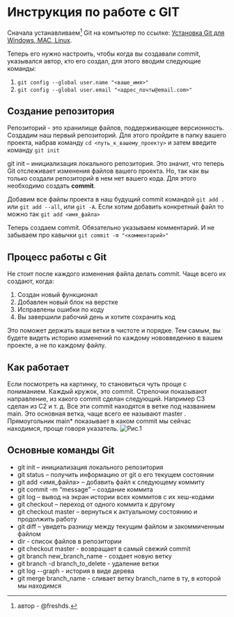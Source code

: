 # Инструкция по работе с GIT 
Сначала устанавливаем[^1] Git на компьютер по ссылке: [Установка Git для Windows, MAC, Linux](https://git-scm.com/downloads).


[^1]: автор - @freshds.

Теперь его нужно настроить, чтобы когда вы создавали commit, указывался автор, кто его создал, для этого вводим следующие команды:
1. `git config --global user.name "<ваше_имя>"`
2. `git config --global user.email "<адрес_почты@email.com>"`

## Создание репозитория

Репозиторий - это хранилище файлов, поддерживающее версионность. Создадим наш первый репозиторий. Для этого пройдите в папку вашего проекта, набрав команду
`cd <путь_к_вашему_проекту>`
и затем введите команду `git init`

git init – инициализация локального репозитория. Это значит, что теперь Git отслеживает изменения файлов вашего проекта. Но, так как вы только создали репозиторий в нем нет вашего кода. Для этого необходимо создать **commit**.

Добавим все файлы проекта в наш будущий commit командой `git add .` или `git add --all`, или `git -A`.  Если хотим добавить конкретный файл то можно так
`git add <имя_файла>`

Теперь создаем commit. Обязательно указываем комментарий.
И не забываем про кавычки
`git commit -m "<комментарий>"`

## Процесс работы с Git
Не стоит после каждого изменения файла делать commit. Чаще всего их создают, когда:
1. Создан новый функционал
2. Добавлен новый блок на верстке
3. Исправлены ошибки по коду
4. Вы завершили рабочий день и хотите сохранить код

Это поможет держать ваши ветки в чистоте и порядке. Тем самым, вы будете видеть историю изменений по каждому нововведению в вашем проекте, а не по каждому файлу.

## Как работает
Если посмотреть на картинку, то становиться чуть проще с пониманием. Каждый кружок, это commit. Стрелочки показывают направление, из какого commit сделан следующий. Например C3 сделан из С2 и т. д. Все эти commit находятся в ветке под названием main. Это основная ветка, чаще всего ее называют master . Прямоугольник main* показывает в каком commit мы сейчас находимся, проще говоря указатель. ![Рис.1](https://habrastorage.org/getpro/habr/upload_files/81d/ab6/de0/81dab6de02b4179fc1bc8c119dfce9ca)

## Основные команды Git
* git init – инициализация локального репозитория
* git status – получить информацию от git о его текущем состоянии
* git add <имя_файла> – добавить файл к следующему коммиту
* git commit -m “message” – создание коммита
* git log – вывод на экран истории всех коммитов с их хеш-кодами
* git checkout – переход от одного коммита к другому
* git checkout master – вернуться к актуальному состоянию и продолжить работу
* git diff – увидеть разницу между текущим файлом и закоммиченным файлом
* dir - список файлов в репозитории
* git checkout master - возвращает в самый свежий commit
* git branch new_branch_name - создает новую ветку
* git branch -d branch_to_delete - удаление ветки
* git log --graph - история в виде дерева
* git merge branch_name - сливает ветку branch_name в ту, в которой мы находимся


 

